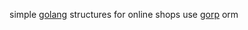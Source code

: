 simple [golang](https://golang.org/ "https://golang.org/") structures for online shops use [gorp](https://github.com/coopernurse/gorp "https://github.com/coopernurse/gorp") orm

